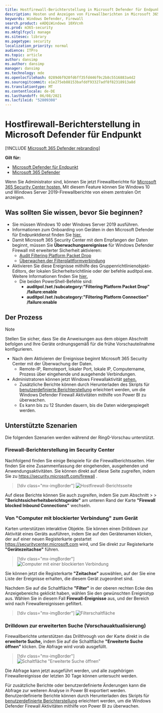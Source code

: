```yaml
---
title: Hostfirewall-Berichterstellung in Microsoft Defender für Endpunkt
description: Hosten und Anzeigen von Firewallberichten in Microsoft 365 Security Center.
keywords: Windows Defender, Firewall
search.product: eADQiWindows 10XVcnh
ms.prod: m365-security
ms.mktglfcycl: manage
ms.sitesec: library
ms.pagetype: security
localization_priority: normal
audience: ITPro
ms.topic: article
author: dansimp
ms.author: dansimp
manager: dansimp
ms.technology: mde
ms.openlocfilehash: 0289d6f920fd6ff35fd446f9c2b8c5516883a4d2
ms.sourcegitcommit: e1e275eb88153bafddf93327adf8f82318913a8d
ms.translationtype: MT
ms.contentlocale: de-DE
ms.lasthandoff: 06/08/2021
ms.locfileid: "52809308"
---
```

# <a name="host-firewall-reporting-in-microsoft-defender-for-endpoint"></a>Hostfirewall-Berichterstellung in Microsoft Defender für Endpunkt

[!INCLUDE [Microsoft 365 Defender rebranding](../../includes/microsoft-defender.md)]

**Gilt für:**
- [Microsoft Defender für Endpunkt](https://go.microsoft.com/fwlink/p/?linkid=2154037)
- [Microsoft 365 Defender](https://go.microsoft.com/fwlink/?linkid=2118804)

Wenn Sie Administrator sind, können Sie jetzt Firewallberichte für [Microsoft 365 Security Center hosten.](https://security.microsoft.com) Mit diesem Feature können Sie Windows 10 und Windows Server 2019-Firewallberichte von einem zentralen Ort anzeigen. 

## <a name="what-do-you-need-to-know-before-you-begin"></a>Was sollten Sie wissen, bevor Sie beginnen? 

- Sie müssen Windows 10 oder Windows Server 2019 ausführen.
- Informationen zum Onboarding von Geräten in den Microsoft Defender für Endpunktdienst finden Sie [hier.](onboard-configure.md) 
- Damit Microsoft 365 Security Center mit dem Empfangen der Daten beginnt, müssen Sie **Überwachungsereignisse** für Windows Defender Firewall mit erweiterter Sicherheit aktivieren: 
    - [Audit Filtering Platform Packet Drop](/windows/security/threat-protection/auditing/audit-filtering-platform-packet-drop)
    - [Überwachen der Filterplattformverbindung](/windows/security/threat-protection/auditing/audit-filtering-platform-connection) 
- Aktivieren Sie diese Ereignisse mithilfe des Gruppenrichtlinienobjekt-Editors, der lokalen Sicherheitsrichtlinie oder der befehle auditpol.exe. Weitere Informationen finden Sie [hier.](/windows/win32/fwp/auditing-and-logging) 
    - Die beiden PowerShell-Befehle sind:
        - **auditpol /set /subcategory:"Filtering Platform Packet Drop" /failure:enable** 
        - **auditpol /set /subcategory:"Filtering Platform Connection" /failure:enable** 

## <a name="the-process"></a>Der Prozess
> [!NOTE]
> Stellen Sie sicher, dass Sie die Anweisungen aus dem obigen Abschnitt befolgen und Ihre Geräte ordnungsgemäß für die frühe Vorschauteilnahme konfigurieren.

- Nach dem Aktivieren der Ereignisse beginnt Microsoft 365 Security Center mit der Überwachung der Daten.
    - Remote-IP, Remoteport, lokaler Port, lokale IP, Computername, Prozess über eingehende und ausgehende Verbindungen.
- Administratoren können jetzt Windows Firewallaktivität [sehen.](https://security.microsoft.com/firewall)
    - Zusätzliche Berichte können durch Herunterladen des Skripts für [benutzerdefinierte Berichterstellung](https://github.com/microsoft/MDATP-PowerBI-Templates/tree/master/Firewall) erleichtert werden, um die Windows Defender Firewall Aktivitäten mithilfe von Power BI zu überwachen. 
    - Es kann bis zu 12 Stunden dauern, bis die Daten widergespiegelt werden.

## <a name="supported-scenarios"></a>Unterstützte Szenarien
Die folgenden Szenarien werden während der Ring0-Vorschau unterstützt. 

### <a name="firewall-reporting-in-security-center"></a>Firewall-Berichterstellung im Security Center

Nachfolgend finden Sie einige Beispiele für die Firewallberichtsseiten. Hier finden Sie eine Zusammenfassung der eingehenden, ausgehenden und Anwendungsaktivitäten. Sie können direkt auf diese Seite zugreifen, indem Sie zu https://security.microsoft.com/firewall . 

> [!div class="mx-imgBorder"]
> ![Hostfirewall-Berichtsseite](\images\host-firewall-reporting-page.png)

Auf diese Berichte können Sie auch zugreifen, indem Sie zum Abschnitt  >    >  **"Berichtssicherheitsberichtsgeräte"** am unteren Rand der Karte **"Firewall blocked Inbound Connections"** wechseln.

### <a name="from-computers-with-a-blocked-connection-to-device"></a>Von "Computer mit blockierter Verbindung" zum Gerät

Karten unterstützen interaktive Objekte. Sie können einen Drilldown zur Aktivität eines Geräts ausführen, indem Sie auf den Gerätenamen klicken, der auf einer neuen Registerkarte gestartet https://securitycenter.microsoft.com wird, und Sie direkt zur Registerkarte **"Gerätezeitachse"** führen. 

> [!div class="mx-imgBorder"]
> ![Computer mit einer blockierten Verbindung](\images\firewall-reporting-blocked-connection.png)

Sie können jetzt die Registerkarte **"Zeitachse"** auswählen, auf der Sie eine Liste der Ereignisse erhalten, die diesem Gerät zugeordnet sind. 

Nachdem Sie auf die Schaltfläche **"Filter"** in der oberen rechten Ecke des Anzeigebereichs geklickt haben, wählen Sie den gewünschten Ereignistyp aus. Wählen Sie in diesem Fall **Firewall-Ereignisse** aus, und der Bereich wird nach Firewallereignissen gefiltert. 

> [!div class="mx-imgBorder"]
> ![Filterschaltfläche](\images\firewall-reporting-filters-button.png)

### <a name="drill-into-advanced-hunting-preview-refresh"></a>Drilldown zur erweiterten Suche (Vorschauaktualisierung)

Firewallberichte unterstützen das Drillthrough von der Karte direkt in die **erweiterte Suche,** indem Sie auf die Schaltfläche **"Erweiterte Suche öffnen"** klicken. Die Abfrage wird vorab ausgefüllt. 

> [!div class="mx-imgBorder"]
> ![Schaltfläche "Erweiterte Suche öffnen"](\images\firewall-reporting-advanced-hunting.png)

Die Abfrage kann jetzt ausgeführt werden, und alle zugehörigen Firewallereignisse der letzten 30 Tage können untersucht werden. 

Für zusätzliche Berichte oder benutzerdefinierte Änderungen kann die Abfrage zur weiteren Analyse in Power BI exportiert werden. Benutzerdefinierte Berichte können durch Herunterladen des Skripts für [benutzerdefinierte Berichterstellung](https://github.com/microsoft/MDATP-PowerBI-Templates/tree/master/Firewall) erleichtert werden, um die Windows Defender Firewall Aktivitäten mithilfe von Power BI zu überwachen. 

 